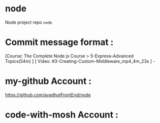 # node 
Node project repo `node` 

# Commit message format : 
[Course: The Complete Node js Course > 5-Express-Advanced Topics(54m) ] [ Video: #3-Creating-Custom-Middleware_mp4_4m_23s ] - 


# my-github Account : 
https://github.com/avadhutFrontEnd/node 

# code-with-mosh Account : 

